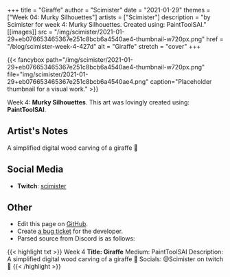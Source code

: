 +++
title =       "Giraffe"
author =      "Scimister"
date =        "2021-01-29"
themes =      ["Week 04: Murky Silhouettes"]
artists =     ["Scimister"]
description = "by Scimister for week 4: Murky Silhouettes. Created using: PaintToolSAI."
[[images]]
      src = "/img/scimister/2021-01-29+eb076653465367e251c8bcb6a4540ae4-thumbnail-w720px.png"
      href = "/blog/scimister-week-4-427d"
      alt = "Giraffe"
      stretch = "cover"
+++


{{< fancybox path="/img/scimister/2021-01-29+eb076653465367e251c8bcb6a4540ae4-thumbnail-w720px.png" file="img/scimister/2021-01-29+eb076653465367e251c8bcb6a4540ae4.png" caption="Placeholder thumbnail for a visual work." >}}


Week 4: **Murky Silhouettes**. This art was lovingly created using: **PaintToolSAI**.

## Artist's Notes

A simplified digital wood carving of a giraffe 🐘

## Social Media

- **Twitch**: <a href='https://twitch.tv/scimister' target='_blank'>scimister</a>

## Other

- Edit this page on [GitHub](https://github.com/teaminkling/web-refresh/edit/main/content/blog/scimister-week-4-427d.md).
- Create [a bug ticket](https://github.com/teaminkling/web-refresh/issues/new?assignees=&labels=bug&template=problem-report.md&title=) for the developer.
- Parsed source from Discord is as follows:

{{< highlight txt >}}
Week 4
**Title: Giraffe**
Medium: PaintToolSAI
Description: A simplified digital wood carving of a giraffe 🐘 
Socials: @Scimister on twitch 🦒
{{< /highlight >}}